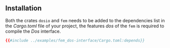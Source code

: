 ## Installation

Both the crates `dosio` and `fem` needs to be added to the dependencies list in the *Cargo.toml* file of your project, the features *dos* of the `fem` is required to compile the *Dos* interface.
```toml
{{#include ../examples/fem_dos-interface/Cargo.toml:depends}}
```




